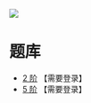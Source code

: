 ![](http://www.sudokufans.org.cn/forums/uploads/monthly_09_2010/post-2-093842200%201284127710.jpg)

# 题库
- [2 阶](http://www.sudokufans.org.cn/lx/lood.index.php?w=2) 【需要登录】
- [5 阶](http://www.sudokufans.org.cn/lx/lood.index.php?w=5) 【需要登录】